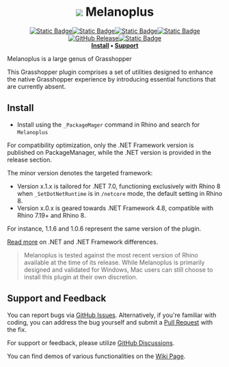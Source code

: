 <div align="center">

# ![](https://rawcdn.githack.com/lin-ycv/Melanoplus/ca8d861a7b8d3d0ecf6080bdf5860b339aad4de6/Resources/MelanoplusSimple.png?min=1) Melanoplus

[![Static Badge](https://img.shields.io/badge/WIN-0078D4?style=for-the-badge&logo=Windows&logoColor=FFFFFF%20&labelColor=0078D4)](#)[![Static Badge](https://img.shields.io/badge/MAC-FFFFFF?style=for-the-badge&logo=Apple&logoColor=000000&labelColor=FFFFFF)](#)[![Static Badge](https://img.shields.io/badge/7.19+-434b57?style=for-the-badge&logo=Rhinoceros&logoColor=FFFFFF%20&labelColor=000000)](https://www.rhino3d.com/)[![Static Badge](https://img.shields.io/badge/8.0+-434b57?style=for-the-badge&logo=Rhinoceros&logoColor=FFFFFF%20&labelColor=000000)](https://www.rhino3d.com/)[![GitHub Release](https://img.shields.io/github/v/release/lin-ycv/melanoplus?style=for-the-badge&labelColor=181717&logo=github&label&color=434b57)](https://github.com/lin-ycv/Melanoplus/releases/latest)[![Static Badge](https://img.shields.io/badge/Sponsor-434b57?style=for-the-badge&logo=kofi&logoColor=white&labelColor=FF5E5B)](https://ko-fi.com/linycv)<br>
**[Install](#install) • 
[Support](#support-and-feedback)**

</div>

Melanoplus is a large genus of Grasshopper

This Grasshopper plugin comprises a set of utilities designed to enhance the native Grasshopper experience by introducing essential functions that are currently absent.

## Install

- Install using the `_PackageMager` command in Rhino and search for `Melanoplus`

For compatibility optimization, only the .NET Framework version is published on PackageManager, while the .NET version is provided in the release section.

The minor version denotes the targeted framework:
- Version x.1.x is tailored for .NET 7.0, functioning exclusively with Rhino 8 when `_SetDotNetRuntime` is in `/netcore` mode, the default setting in Rhino 8.
- Version x.0.x is geared towards .NET Framework 4.8, compatible with Rhino 7.19+ and Rhino 8.

For instance, 1.1.6 and 1.0.6 represent the same version of the plugin.

[Read more](https://developer.rhino3d.com/guides/rhinocommon/moving-to-dotnet-7/) on .NET and .NET Framework differences.

>Melanoplus is tested against the most recent version of Rhino available at the time of its release. While Melanoplus is primarily designed and validated for Windows, Mac users can still choose to install this plugin at their own discretion.

## Support and Feedback

You can report bugs via [GitHub Issues](https://github.com/lin-ycv/Melanoplus/issues). Alternatively, if you're familiar with coding, you can address the bug yourself and submit a [Pull Request](https://github.com/lin-ycv/Melanoplus/pulls) with the fix.

For support or feedback, please utilize [GitHub Discussions](https://github.com/lin-ycv/Melanoplus/discussions).

You can find demos of various functionalities on the [Wiki Page](https://github.com/lin-ycv/Melanoplus/wiki).